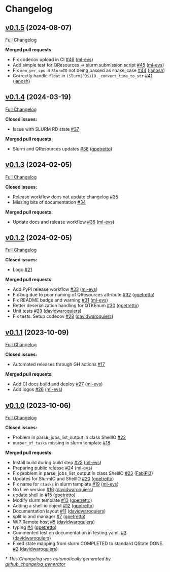 # Changelog

## [v0.1.5](https://github.com/Matgenix/qtoolkit/tree/v0.1.5) (2024-08-07)

[Full Changelog](https://github.com/Matgenix/qtoolkit/compare/v0.1.4...v0.1.5)

**Merged pull requests:**

- Fix codecov upload in CI [\#46](https://github.com/Matgenix/qtoolkit/pull/46) ([ml-evs](https://github.com/ml-evs))
- Add simple test for QResources -\> slurm submission script  [\#45](https://github.com/Matgenix/qtoolkit/pull/45) ([ml-evs](https://github.com/ml-evs))
- Fix `mem_per_cpu` in `SlurmIO` not being passed as snake\_case [\#44](https://github.com/Matgenix/qtoolkit/pull/44) ([janosh](https://github.com/janosh))
- Correctly handle `float` in `(Slurm|PBS)IO._convert_time_to_str` [\#41](https://github.com/Matgenix/qtoolkit/pull/41) ([janosh](https://github.com/janosh))

## [v0.1.4](https://github.com/Matgenix/qtoolkit/tree/v0.1.4) (2024-03-19)

[Full Changelog](https://github.com/Matgenix/qtoolkit/compare/v0.1.3...v0.1.4)

**Closed issues:**

- Issue with SLURM RD state  [\#37](https://github.com/Matgenix/qtoolkit/issues/37)

**Merged pull requests:**

- Slurm and QResources updates [\#38](https://github.com/Matgenix/qtoolkit/pull/38) ([gpetretto](https://github.com/gpetretto))

## [v0.1.3](https://github.com/Matgenix/qtoolkit/tree/v0.1.3) (2024-02-05)

[Full Changelog](https://github.com/Matgenix/qtoolkit/compare/v0.1.2...v0.1.3)

**Closed issues:**

- Release workflow does not update changelog [\#35](https://github.com/Matgenix/qtoolkit/issues/35)
- Missing bits of documentation [\#34](https://github.com/Matgenix/qtoolkit/issues/34)

**Merged pull requests:**

- Update docs and release workflow [\#36](https://github.com/Matgenix/qtoolkit/pull/36) ([ml-evs](https://github.com/ml-evs))

## [v0.1.2](https://github.com/Matgenix/qtoolkit/tree/v0.1.2) (2024-02-05)

[Full Changelog](https://github.com/Matgenix/qtoolkit/compare/v0.1.1...v0.1.2)

**Closed issues:**

- Logo [\#21](https://github.com/Matgenix/qtoolkit/issues/21)

**Merged pull requests:**

- Add PyPI release workflow [\#33](https://github.com/Matgenix/qtoolkit/pull/33) ([ml-evs](https://github.com/ml-evs))
- Fix bug due to poor naming of QResources attribute [\#32](https://github.com/Matgenix/qtoolkit/pull/32) ([gpetretto](https://github.com/gpetretto))
- Fix README badge and warning [\#31](https://github.com/Matgenix/qtoolkit/pull/31) ([ml-evs](https://github.com/ml-evs))
- Better deserialization handling for QTKEnum [\#30](https://github.com/Matgenix/qtoolkit/pull/30) ([gpetretto](https://github.com/gpetretto))
- Unit tests [\#29](https://github.com/Matgenix/qtoolkit/pull/29) ([davidwaroquiers](https://github.com/davidwaroquiers))
- Fix tests. Setup codecov [\#28](https://github.com/Matgenix/qtoolkit/pull/28) ([davidwaroquiers](https://github.com/davidwaroquiers))

## [v0.1.1](https://github.com/Matgenix/qtoolkit/tree/v0.1.1) (2023-10-09)

[Full Changelog](https://github.com/Matgenix/qtoolkit/compare/v0.1.0...v0.1.1)

**Closed issues:**

- Automated releases through GH actions [\#17](https://github.com/Matgenix/qtoolkit/issues/17)

**Merged pull requests:**

- Add CI docs build and deploy [\#27](https://github.com/Matgenix/qtoolkit/pull/27) ([ml-evs](https://github.com/ml-evs))
- Add logos [\#26](https://github.com/Matgenix/qtoolkit/pull/26) ([ml-evs](https://github.com/ml-evs))

## [v0.1.0](https://github.com/Matgenix/qtoolkit/tree/v0.1.0) (2023-10-06)

[Full Changelog](https://github.com/Matgenix/qtoolkit/compare/3658f911689f65f7a0caf8728de48c3b1e2d1f90...v0.1.0)

**Closed issues:**

- Problem in parse\_jobs\_list\_output in class ShellIO [\#22](https://github.com/Matgenix/qtoolkit/issues/22)
- `number_of_tasks` missing in slurm template [\#18](https://github.com/Matgenix/qtoolkit/issues/18)

**Merged pull requests:**

- Install build during build step [\#25](https://github.com/Matgenix/qtoolkit/pull/25) ([ml-evs](https://github.com/ml-evs))
- Preparing public release [\#24](https://github.com/Matgenix/qtoolkit/pull/24) ([ml-evs](https://github.com/ml-evs))
- Fix problem in parse\_jobs\_list\_output in class ShellIO [\#23](https://github.com/Matgenix/qtoolkit/pull/23) ([FabiPi3](https://github.com/FabiPi3))
- Updates for SlurmIO and ShellIO [\#20](https://github.com/Matgenix/qtoolkit/pull/20) ([gpetretto](https://github.com/gpetretto))
- Fix name for `ntasks` in slurm template [\#19](https://github.com/Matgenix/qtoolkit/pull/19) ([ml-evs](https://github.com/ml-evs))
- Go Live version [\#16](https://github.com/Matgenix/qtoolkit/pull/16) ([davidwaroquiers](https://github.com/davidwaroquiers))
- update shell io [\#15](https://github.com/Matgenix/qtoolkit/pull/15) ([gpetretto](https://github.com/gpetretto))
- Modify slurm template [\#13](https://github.com/Matgenix/qtoolkit/pull/13) ([gpetretto](https://github.com/gpetretto))
- Adding a shell io object [\#12](https://github.com/Matgenix/qtoolkit/pull/12) ([gpetretto](https://github.com/gpetretto))
- Documentation layout [\#11](https://github.com/Matgenix/qtoolkit/pull/11) ([davidwaroquiers](https://github.com/davidwaroquiers))
- split io and manager [\#7](https://github.com/Matgenix/qtoolkit/pull/7) ([gpetretto](https://github.com/gpetretto))
- WIP Remote host [\#5](https://github.com/Matgenix/qtoolkit/pull/5) ([davidwaroquiers](https://github.com/davidwaroquiers))
- typing [\#4](https://github.com/Matgenix/qtoolkit/pull/4) ([gpetretto](https://github.com/gpetretto))
- Commented test on documentation in testing.yaml. [\#3](https://github.com/Matgenix/qtoolkit/pull/3) ([davidwaroquiers](https://github.com/davidwaroquiers))
- Fixed state mapping from slurm COMPLETED to standard QState DONE. [\#2](https://github.com/Matgenix/qtoolkit/pull/2) ([davidwaroquiers](https://github.com/davidwaroquiers))



\* *This Changelog was automatically generated by [github_changelog_generator](https://github.com/github-changelog-generator/github-changelog-generator)*
